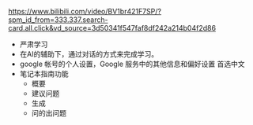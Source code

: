 https://www.bilibili.com/video/BV1br421F7SP/?spm_id_from=333.337.search-card.all.click&vd_source=3d50341f547faf8df242a214b04f2d86
- 严肃学习
- 在AI的辅助下，通过对话的方式来完成学习。
- google 帐号的个人设置，Google 服务中的其他信息和偏好设置 首选中文
- 笔记本指南功能
  - 概要
  - 建议问题
  - 生成
  - 问的出问题
